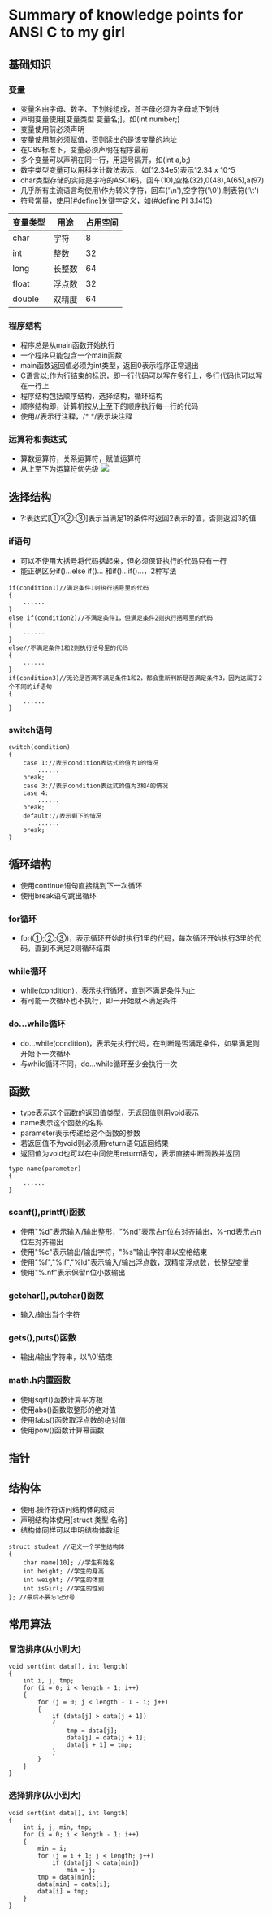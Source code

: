 # Summary of knowledge points for ANSI C to my girl
## 基础知识
### 变量
* 变量名由字母、数字、下划线组成，首字母必须为字母或下划线
* 声明变量使用[变量类型 变量名;]，如(int number;)
* 变量使用前必须声明
* 变量使用前必须赋值，否则读出的是该变量的地址
* 在C89标准下，变量必须声明在程序最前
* 多个变量可以声明在同一行，用逗号隔开，如(int a,b;)
* 数字类型变量可以用科学计数法表示，如(12.34e5)表示12.34 x 10^5
* char类型存储的实际是字符的ASCII码，回车(10),空格(32),0(48),A(65),a(97)
* 几乎所有主流语言均使用\作为转义字符，回车('\n'),空字符('\0'),制表符('\t')
* 符号常量，使用[#define]关键字定义，如(#define PI 3.1415)

变量类型 | 用途 | 占用空间
--------|------|--------
char | 字符 | 8
int | 整数 | 32
long | 长整数 | 64
float | 浮点数 | 32
double | 双精度 | 64

### 程序结构
* 程序总是从main函数开始执行
* 一个程序只能包含一个main函数
* main函数返回值必须为int类型，返回0表示程序正常退出
* C语言以;作为行结束的标识，即一行代码可以写在多行上，多行代码也可以写在一行上
* 程序结构包括顺序结构，选择结构，循环结构
* 顺序结构即，计算机按从上至下的顺序执行每一行的代码
* 使用//表示行注释，/*  */表示块注释

### 运算符和表达式
* 算数运算符，关系运算符，赋值运算符
* 从上至下为运算符优先级
![](expressions.png)

## 选择结构
* ?:表达式[①?②:③]表示当满足1的条件时返回2表示的值，否则返回3的值
### if语句
* 可以不使用大括号将代码括起来，但必须保证执行的代码只有一行
* 能正确区分if()...else if()... 和if()...if()...，2种写法
```
if(condition1)//满足条件1则执行括号里的代码
{
    ......
}
else if(condition2)//不满足条件1，但满足条件2则执行括号里的代码
{
    ......
}
else//不满足条件1和2则执行括号里的代码
{
    ......
}
if(condition3)//无论是否满不满足条件1和2，都会重新判断是否满足条件3，因为这属于2个不同的if语句
{
    ......
}
```
### switch语句
```
switch(condition)
{
    case 1://表示condition表达式的值为1的情况
        ......
    break;
    case 3://表示condition表达式的值为3和4的情况
    case 4:
        ......
    break;
    default://表示剩下的情况
        ......
    break;
}
```

## 循环结构
* 使用continue语句直接跳到下一次循环
* 使用break语句跳出循环
### for循环
* for(①;②;③)，表示循环开始时执行1里的代码，每次循环开始执行3里的代码，直到不满足2则循环结束
### while循环
* while(condition)，表示执行循环，直到不满足条件为止
* 有可能一次循环也不执行，即一开始就不满足条件
### do...while循环
* do...while(condition)，表示先执行代码，在判断是否满足条件，如果满足则开始下一次循环
* 与while循环不同，do...while循环至少会执行一次

## 函数
* type表示这个函数的返回值类型，无返回值则用void表示
* name表示这个函数的名称
* parameter表示传递给这个函数的参数
* 若返回值不为void则必须用return语句返回结果
* 返回值为void也可以在中间使用return语句，表示直接中断函数并返回
```
type name(parameter)
{
    ......
}
```
### scanf(),printf()函数
* 使用"%d"表示输入/输出整形，"%nd"表示占n位右对齐输出，%-nd表示占n位左对齐输出
* 使用"%c"表示输出/输出字符，"%s"输出字符串以空格结束
* 使用"%f","%lf","%ld"表示输入/输出浮点数，双精度浮点数，长整型变量
* 使用"%.nf"表示保留n位小数输出
### getchar(),putchar()函数
* 输入/输出当个字符
### gets(),puts()函数
* 输出/输出字符串，以'\0'结束
### math.h内置函数
* 使用sqrt()函数计算平方根
* 使用abs()函数取整形的绝对值
* 使用fabs()函数取浮点数的绝对值
* 使用pow()函数计算幂函数

## 指针

## 结构体
* 使用.操作符访问结构体的成员
* 声明结构体使用[struct 类型 名称]
* 结构体同样可以申明结构体数组
```
struct student //定义一个学生结构体
{
    char name[10]; //学生有姓名
    int height; //学生的身高
    int weight; //学生的体重
    int isGirl; //学生的性别
}; //最后不要忘记分号
```

## 常用算法
### 冒泡排序(从小到大)
```
void sort(int data[], int length)
{
    int i, j, tmp;
    for (i = 0; i < length - 1; i++)
    {
        for (j = 0; j < length - 1 - i; j++)
        {
            if (data[j] > data[j + 1])
            {
                tmp = data[j];
                data[j] = data[j + 1];
                data[j + 1] = tmp;
            }
        }
    }
}
```
### 选择排序(从小到大)
```
void sort(int data[], int length)
{
    int i, j, min, tmp;
    for (i = 0; i < length - 1; i++)
    {
        min = i;
        for (j = i + 1; j < length; j++)
            if (data[j] < data[min])
                min = j;
        tmp = data[min];
        data[min] = data[i];
        data[i] = tmp;
    }
}
```
